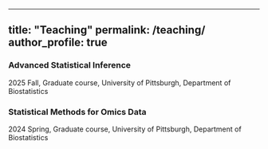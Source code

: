 
---
title: "Teaching"
permalink: /teaching/
author_profile: true
---

### Advanced Statistical Inference
2025 Fall, Graduate course, University of Pittsburgh, Department of Biostatistics 

### Statistical Methods for Omics Data   
2024 Spring, Graduate course, University of Pittsburgh, Department of Biostatistics
